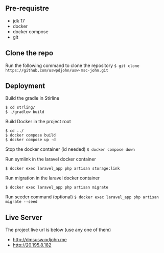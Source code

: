 ## Pre-requistre
- jdk 17
- docker
- docker compose
- git

## Clone the repo
Run the following command to clone the repository
`$ git clone https://github.com/uswpdjohn/usw-msc-john.git`

## Deployment
Build the gradle in Stirline

```
$ cd strling/
$ ./gradlew build
```

Build Docker in the project root

```
$ cd ../
$ docker compose build
$ docker compose up -d
```

Stop the docker container (id needed)
`$ docker compose down`

Run symlink in the laravel docker container

`$ docker exec laravel_app php artisan storage:link`

Run migration in the laravel docker container

`$ docker exec laravel_app php artisan migrate`

Run seeder command (optional)
`$ docker exec laravel_app php artisan migrate --seed`

## Live Server
The project live url is below (use any one of them)

- http://dmsusw.pdjohn.me
- http://20.195.8.182







